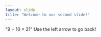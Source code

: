 ```yaml
---
layout: slide
title: "Welcome to our second slide!"
---
```

"9 + 10 = 21"
Use the left arrow to go back!
